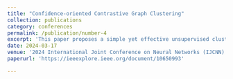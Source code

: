 ```yaml
---
title: "Confidence-oriented Contrastive Graph Clustering"
collection: publications
category: conferences
permalink: /publication/number-4
excerpt: 'This paper proposes a simple yet effective unsupervised clustering network termed Confidence-oriented Contrastive Graph Clustering (CoCGC).'
date: 2024-03-17
venue: '2024 International Joint Conference on Neural Networks (IJCNN)'
paperurl: 'https://ieeexplore.ieee.org/document/10650993'

---
```


